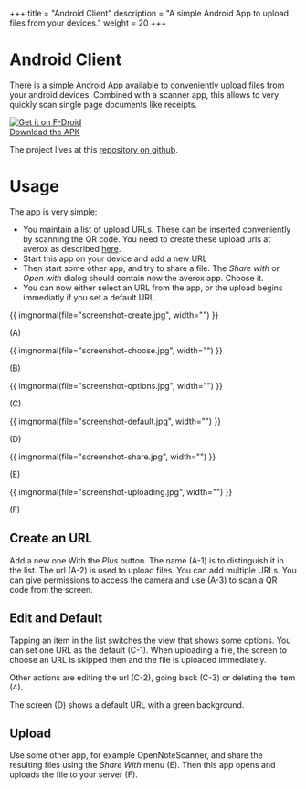 +++
title = "Android Client"
description = "A simple Android App to upload files from your devices."
weight = 20
+++

# Android Client

There is a simple Android App available to conveniently upload files
from your android devices. Combined with a scanner app, this allows to
very quickly scan single page documents like receipts.

<div class="grid grid-cols-2 gap-8 divide-x ">
    <div class="flex items-center justify-center">
        <a href="https://f-droid.org/packages/org.docspell.docspellshare">
            <img src="https://fdroid.gitlab.io/artwork/badge/get-it-on.png"
                 alt="Get it on F-Droid"
                 class="w-56"
                 />
        </a>
    </div>
    <div class="flex items-center justify-center text-xl">
        <i class="fa fa-download mr-2"></i>
        <span>
           <a href="https://github.com/docspell/android-client/releases/latest">Download the APK</a>
        </span>
    </div>

</div>


The project lives at this [repository on
github](https://github.com/docspell/android-client).


# Usage

The app is very simple:

- You maintain a list of upload URLs. These can be inserted
  conveniently by scanning the QR code. You need to create these
  upload urls at averox as described
  [here](@/docs/webapp/uploading.md#anonymous-upload).
- Start this app on your device and add a new URL
- Then start some other app, and try to share a file. The *Share with*
  or *Open with* dialog should contain now the averox app. Choose
  it.
- You can now either select an URL from the app, or the upload begins
  immediatly if you set a default URL.

<div class="grid grid-cols-3 gap-4 mx-6 my-4">
  <div class="shadow dark:shadow-stone-600">
  {{ imgnormal(file="screenshot-create.jpg", width="") }}
  <p class="text-center font-mono"> (A) </p>
  </div>
  <div class="box-shadow">
  {{ imgnormal(file="screenshot-choose.jpg", width="") }}
  <p class="text-center font-mono"> (B) </p>
  </div>
  <div class="box-shadow">
  {{ imgnormal(file="screenshot-options.jpg", width="") }}
  <p class="text-center font-mono"> (C) </p>
  </div>
  <div class="box-shadow">
  {{ imgnormal(file="screenshot-default.jpg", width="") }}
  <p class="text-center font-mono"> (D) </p>
  </div>
  <div class="box-shadow">
  {{ imgnormal(file="screenshot-share.jpg", width="") }}
  <p class="text-center font-mono"> (E) </p>
  </div>
  <div class="box-shadow">
  {{ imgnormal(file="screenshot-uploading.jpg", width="") }}
  <p class="text-center font-mono"> (F) </p>
  </div>
</div>

## Create an URL

Add a new one With the *Plus* button. The name (A-1) is to distinguish
it in the list. The url (A-2) is used to upload files. You can add
multiple URLs. You can give permissions to access the camera and use
(A-3) to scan a QR code from the screen.

## Edit and Default

Tapping an item in the list switches the view that shows some options.
You can set one URL as the default (C-1). When uploading a file, the
screen to choose an URL is skipped then and the file is uploaded
immediately.

Other actions are editing the url (C-2), going back (C-3) or deleting the
item (4).

The screen (D) shows a default URL with a green background.

## Upload

Use some other app, for example OpenNoteScanner, and share the
resulting files using the *Share With* menu (E). Then this app opens
and uploads the file to your server (F).
